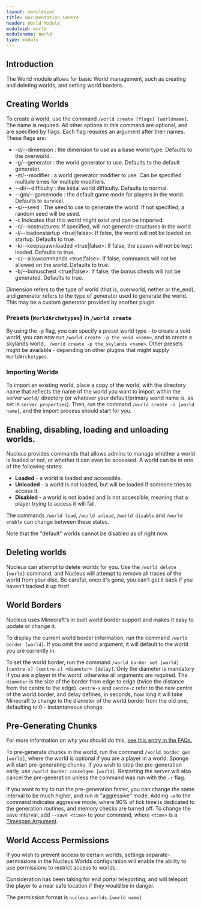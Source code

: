 ```yaml
---
layout: modulespec
title: Documentation Centre
header: World Module
moduleid: world
modulename: World
type: module
---
```


## Introduction

The World module allows for basic World management, such as creating and deleting worlds, and setting world borders.

## Creating Worlds

To create a world, use the command `/world create [flags] [worldname]`. 
The name is required. All other options in this command are optional, and are specified by flags. Each flag requires an argument after their names. These flags are:

* -d/--dimension <dimension>: the dimension to use as a base world type. Defaults to the overworld.
* -g/--generator <generator>: the world generator to use. Defaults to the default generator.
* -m/--modifier <modifier>: a world generator modifier to use. Can be specified multiple times for multiple modifiers.
* --di/--difficulty <difficulty>: the initial world difficulty. Defaults to normal.
* --gm/--gamemode <gamemode>: the default game mode for players in the world. Defaults to survival.
* -s/--seed <seed>: The seed to use to generate the world. If not specified, a random seed will be used.
* -i: Indicates that this world might exist and can be imported.
* -n/--nostructures: If specified, will not generate structures in the world
* -l/--loadonstartup <true|false>: If false, the world will not be loaded on startup. Defaults to true.
* -k/--keepspawnloaded <true|false>: If false, the spawn will not be kept loaded. Defaults to true.
* -c/--allowcommands <true|false>: If false, commands will not be allowed on the world. Defaults to true.
* -b/--bonuschest <true|false>: If false, the bonus chests will not be generated. Defaults to true.


Dimension refers to the type of world (that is, overworld, nether or the_end), and generator refers to the type of generator
 used to generate the world. This may be a custom generator provided by another plugin.

### Presets (`WorldArchetypes`) in `/world create`

By using the `-p` flag, you can specify a preset world type - to create a void world, 
you can now run `/world create -p the_void <name>`, and to create a skylands world, `
/world create -p the_skylands <name>`. Other presets might be available - depending on other plugins that might supply
`WorldArchetypes`.

### Importing Worlds

To import an existing world, place a copy of the world, with the directory name that reflects the name of the world you want to import
within the server `world/` directory (or whatever your default/primary world name is, as set in `server.properties`). Then, run the command
`/world create -i [world name]`, and the import process should start for you.

## Enabling, disabling, loading and unloading worlds.

Nucleus provides commands that allows admins to manage whether a world is loaded or not, or whether it can even be accessed. A world can be in one of the following states:

* **Loaded** - a world is loaded and accessible.
* **Unloaded** - a world is not loaded, but will be loaded if someone tries to access it.
* **Disabled** - a world is not loaded and is not accessible, meaning that a player trying to access it will fail.

The commands `/world load`, `/world unload`, `/world disable` and `/world enable` can change between these states.

Note that the "default" worlds cannot be disabled as of right now.

## Deleting worlds

Nucleus can attempt to delete worlds for you. Use the `/world delete [world]` command, and Nucleus will attempt to remove
all traces of the world from your disc. Be careful, once it's gone, you can't get it back if you haven't backed it up first!

## World Borders

Nucleus uses Minecraft's in built world border support and makes it easy to update or change it.

To display the current world border information, run the command `/world border [world]`. If you omit the world argument, it will default to the world you are currently in.

To set the world border, run the command `/world border set [world] [centre-x] [centre-z] <diameter> [delay]`. Only the diameter is mandatory if you are a player in the world, otherwise
all arguments are required. The `diameter` is the size of the border from edge to edge (twice the distance from the centre to the edge). 
`centre-x` and `centre-z` refer to the new centre of the world border, and delay defines, in seconds, how long it will take Minecraft to change to the diameter of the world
border from the old one, defaulting to 0 - instantaneous change.

## Pre-Generating Chunks

For more information on _why_ you should do this, [see this entry in the FAQs.](../faqs.html#world-pregen)

To pre-generate chunks in the world, run the command `/world border gen [world]`, where the world is optional if you are a player in a world. 
Sponge will start pre-generating chunks. If you wish to stop the pre-generation early, use `/world border cancelgen [world]`. 
Restarting the server will also cancel the pre-generation unless the command was run with the `-r` flag.

If you want to try to run the pre-generation faster, you can change the same interval to be much higher, and run in "aggressive" mode. Adding
`-a` to the command indicates aggresive mode, where 90% of tick time is dedicated to the generation routines, and memory checks are turned off.
To change the save interval, add `--save <time>` to your command, where `<time>` is a [Timespan Argument](../arguments.html#timespan).

## World Access Permissions

If you wish to prevent access to certain worlds, settings separate-permissions in the Nucleus Worlds configuration will enable the ability to use permissions to restrict access to worlds.

Consideration has been taking for end portal teleporting, and will teleport the player to a near safe location if they would be in danger.

The permission format is `nucleus.worlds.[world name]`
